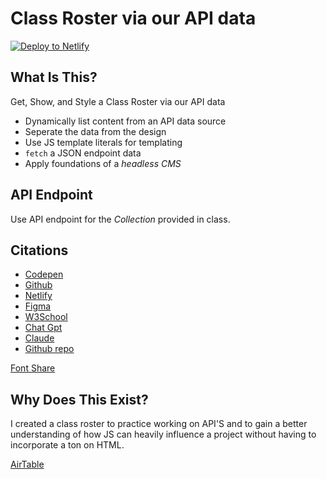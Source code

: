 # Class Roster via our API data

<a href="https://app.netlify.com/start/deploy?repository=https://github.com/ewuweblab/class-roster-via-api"><img src="https://www.netlify.com/img/deploy/button.svg" alt="Deploy to Netlify"></a>

## What Is This? 
Get, Show, and Style a Class Roster via our API data

* Dynamically list content from an API data source
* Seperate the data from the design
* Use JS template literals for templating
* `fetch` a JSON endpoint data
* Apply foundations of a _headless CMS_

## API Endpoint
Use API endpoint for the _Collection_ provided in class. 

## Citations
* [Codepen](https://codepen.io/search/pens?q=cards)
* [Github](https://github.com/)
* [Netlify](https://www.netlify.com/)
* [Figma](https://www.figma.com/)
* [W3School](https://www.w3schools.com/)
* [Chat Gpt](https://chatgpt.com)
* [Claude](https://claude.ai)
* [Github repo](https://github.com/LinkedInLearning/css-layout-code-challenges-3155794/codespaces)

[Font Share](https://www.fontshare.com/)

## Why Does This Exist? 
I created a class roster to practice working on API'S and to gain a better understanding of how JS can heavily influence a project without having to incorporate a ton on HTML. 

[AirTable](https://airtable.com/)
